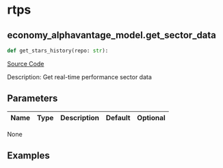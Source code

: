 # rtps

## economy_alphavantage_model.get_sector_data

```python
def get_stars_history(repo: str):
```
[Source Code](https://github.com/OpenBB-finance/OpenBBTerminal/tree/main/openbb_terminal/economy/alphavantage_model.py#L18)

Description: Get real-time performance sector data

## Parameters

| Name | Type | Description | Default | Optional |
| ---- | ---- | ----------- | ------- | -------- |

None

## Examples


